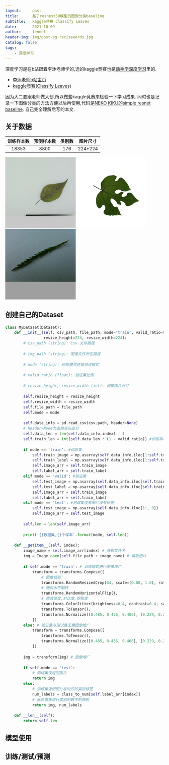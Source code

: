 ```yaml
---
layout:     post
title:      基于resnest50模型的图像分类baseline
subtitle:   kaggle竞赛 Classify Leaves
date:       2021-10-09
author:     fennel
header-img: img/post-bg-recitewords.jpg
catalog: false
tags:
    - 深度学习
---
```


深度学习是在b站跟着李沐老师学的,选的kaggle竞赛也是[动手学深度学习](https://zh-v2.d2l.ai/index.html)里的.
- [李沐老师b站主页](https://space.bilibili.com/1567748478/?spm_id_from=333.999.0.0)
- [kaggle竞赛(Classify Leaves)](https://www.kaggle.com/c/classify-leaves)

因为大二要跟老师做大创,所以做些kaggle竞赛来检验一下学习成果.
同时也是记录一下图像分类的方法方便以后再使用,代码是[NEKO KIKU的simple resnet baseline](https://www.kaggle.com/nekokiku/simple-resnet-baseline).
自己完全理解后写的本文.

## 关于数据

| 训练样本数 | 预测样本数 | 类别数 | 图片尺寸 |
| :---: | :---: | :---: | :----: |
| 18353 | 8800 | 176 | 224*224 |

![数据图片1](/my_img/1.jpg)![数据图片2](/my_img/7.jpg)![数据图片3](/my_img/123.jpg)

## 创建自己的Dataset
```python
class MyDataset(Dataset):
    def __init__(self, csv_path, file_path, mode='train', valid_ratio=0.2,
                 resize_height=224, resize_width=224):
        # csv_path (string): csv 文件路径
        
        # img_path (string): 图像文件所在路径
        
        # mode (string): 训练模式还是测试模式
        
        # valid_ratio (float): 验证集比例
        
        # resize_height, resize_width (int): 调整图片尺寸
        
        self.resize_height = resize_height
        self.resize_width = resize_width
        self.file_path = file_path
        self.mode = mode
        
        self.data_info = pd.read_csv(csv.path, header=None)
        # header=None为去掉表头部分
        self.data_len = len(self.data_info.index) - 1
        self.train_len = int(self.data_len * (1 - valid_ratio)) #训练样本数
        
        if mode == 'train': #训练集
            self.train_image = np.asarray(self.data_info.iloc[1:self.train_len, 0])
            self.train_label = np.asarray(self.data_info.iloc[1:self.train_len, 1])
            self.image_arr = self.train_image
            self.label_arr = self.train_label
        elif mode == 'valid': #验证集
            self.test_image = np.asarray(self.data_info.iloc[self.train_len:, 0])
            self.test_label = np.asarray(self.data_info.iloc[self.train_len:, 1])
            self.image_arr = self.train_image
            self.label_arr = self.train_label
        elif mode == 'test': #测试集仅有图片没有标签
            self.test_image = np.asarray(self.data_info.iloc[1:, 0])
            self.image_arr = self.test_image
            
        self.len = len(self.image_arr)
        
        print('{}数据集,{}个样本'.format(mode, self.len))
        
    def __getitem__(self, index):
        image_name = self.image_arr[index] # 获取文件名
        img = Image.open(self.file_path + image_name) # 读取图片
        
        if self.mode == 'train': # 训练模式进行图像增广
            transform = transforms.Compose([
                # 图像裁剪
                transforms.RandomResizedCrop(64, scale=(0.08, 1.0), ratio=(3.0 / 4.0, 4.0 / 3.0)),
                # 随机水平翻转
                transforms.RandomHorizontalFlip(),
                # 修改亮度,对比度,饱和度
                transforms.ColorJitter(brightness=0.4, contrast=0.4, saturation=0.4),
                transforms.ToTensor(),
                transforms.Normalize([0.485, 0.456, 0.406], [0.229, 0.224, 0.225])
            ])
        else: # 验证集与测试集无需图像增广
            transform = transforms.Compose([
                transforms.ToTensor(),
                transforms.Normalize([0.485, 0.456, 0.406], [0.229, 0.224, 0.225])
            ])
            
        img = transform(img) # 图像增广
        
        if self.mode == 'test':
            # 测试集仅返回图片
            return img
        else:
            # 训练集返回图片与对应的类别标签
            num_labels = class_to_num[self.label_arr[index]]
            # 此处需先进行类别到数字的映射
            return img, num_labels
        
    def __len__(self):
        return self.len
```

## 模型使用

## 训练/测试/预测
